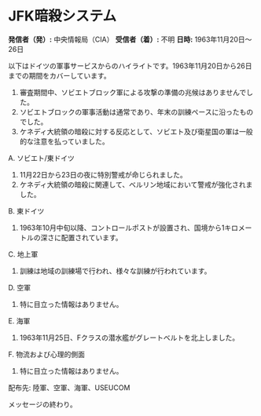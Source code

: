# JFK暗殺システム

**発信者（発）:** 中央情報局（CIA）
**受信者（着）:** 不明
**日時:** 1963年11月20日～26日

以下はドイツの軍事サービスからのハイライトです。1963年11月20日から26日までの期間をカバーしています。

1. 審査期間中、ソビエトブロック軍による攻撃の準備の兆候はありませんでした。
2. ソビエトブロックの軍事活動は通常であり、年末の訓練ペースに沿ったものでした。
3. ケネディ大統領の暗殺に対する反応として、ソビエト及び衛星国の軍は一般的な注意を払っていました。

A. ソビエト/東ドイツ
1. 11月22日から23日の夜に特別警戒が命じられました。
2. ケネディ大統領の暗殺に関連して、ベルリン地域において警戒が強化されました。

B. 東ドイツ
1. 1963年10月中旬以降、コントロールポストが設置され、国境から1キロメートルの深さに配置されています。

C. 地上軍
1. 訓練は地域の訓練場で行われ、様々な訓練が行われています。

D. 空軍
1. 特に目立った情報はありません。

E. 海軍
1. 1963年11月25日、Fクラスの潜水艦がグレートベルトを北上しました。

F. 物流および心理的側面
1. 特に目立った情報はありません。

配布先: 陸軍、空軍、海軍、USEUCOM

メッセージの終わり。